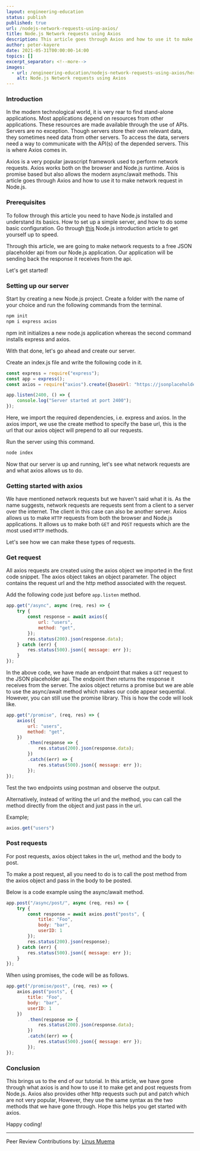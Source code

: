 ```yaml
---
layout: engineering-education
status: publish
published: true
url: /nodejs-network-requests-using-axios/
title: Node.js Network requests using Axios
description: This article goes through Axios and how to use it to make network request in Node.js. Axios is a very popular javascript framework used to perform network requests.
author: peter-kayere
date: 2021-05-31T00:00:00-14:00
topics: []
excerpt_separator: <!--more-->
images:
  - url: /engineering-education/nodejs-network-requests-using-axios/hero.jpg
    alt: Node.js Network requests using Axios
---
```


### Introduction

In the modern technological world, it is very rear to find stand-alone applications. Most applications depend on resources from other applications. These resources are made available through the use of APIs. Servers are no exception. Though servers store their own relevant data, they sometimes need data from other servers. To access the data, servers need a way to communicate with the API(s) of the depended servers. This is where Axios comes in.

Axios is a very popular javascript framework used to perform network requests. Axios works both on the browser and Node.js runtime. Axios is promise based but also allows the modern async/await methods. This article goes through Axios and how to use it to make network request in Node.js.

### Prerequisites

To follow through this article you need to have Node.js installed and understand its basics. How to set up a simple server, and how to do some basic configuration. Go through [this](/engineering-education/building-a-basic-api-with-nodejs/) Node.js introduction article to get yourself up to speed.

Through this article, we are going to make network requests to a free JSON placeholder api from our Node.js application. Our application will be sending back the response it receives from the api.

Let's get started!

### Setting up our server

Start by creating a new Node.js project. Create a folder with the name of your choice and run the following commands from the terminal.

```bash
npm init
npm i express axios
```

npm init initializes a new node.js application whereas the second command installs express and axios.

With that done, let's go ahead and create our server.

Create an index.js file and write the following code in it.

```Javascript
const express = require("express");
const app = express();
const axios = require("axios").create({baseUrl: "https://jsonplaceholder.typicode.com/"});

app.listen(2400, () => {
	console.log("Server started at port 2400");
});
```

Here, we import the required dependencies, i.e. express and axios. In the axios import, we use the create method to specify the base url, this is the url that our axios object will prepend to all our requests.

Run the server using this command.

```bash
node index
```

Now that our server is up and running, let's see what network requests are and what axios allows us to do.

### Getting started with axios

We have mentioned network requests but we haven't said what it is. As the name suggests, network requests are requests sent from a client to a server over the internet. The client in this case can also be another server. Axios allows us to make `HTTP` requests from both the browser and Node.js applications. It allows us to make both `GET` and `POST` requests which are the most used `HTTP` methods.

Let's see how we can make these types of requests.

### Get request

All axios requests are created using the axios object we imported in the first code snippet. The axios object takes an object parameter. The object contains the request url and the http method associated with the request.

Add the following code just before `app.listen` method.

```Javascript
app.get("/async", async (req, res) => {
	try {
		const response = await axios({
			url: "users",
			method: "get",
		});
		res.status(200).json(response.data);
	} catch (err) {
		res.status(500).json({ message: err });
	}
});
```

In the above code, we have made an endpoint that makes a `GET` request to the JSON placeholder api. The endpoint then returns the response it receives from the server. The axios object returns a promise but we are able to use the async/await method which makes our code appear sequential. However, you can still use the promise library. This is how the code will look like.

```Javascript
app.get("/promise", (req, res) => {
	axios({
		url: "users",
		method: "get",
	})
		.then(response => {
			res.status(200).json(response.data);
		})
		.catch((err) => {
			res.status(500).json({ message: err });
		});
});
```

Test the two endpoints using postman and observe the output.

Alternatively, instead of writing the url and the method, you can call the method directly from the object and just pass in the url.

Example;

```Javascript
axios.get("users")
```

### Post requests

For post requests, axios object takes in the url, method and the body to post.

To make a post request, all you need to do is to call the post method from the axios object and pass in the body to be posted.

Below is a code example using the async/await method.

```Javascript
app.post("/async/post/", async (req, res) => {
	try {
		const response = await axios.post("posts", {
			title: "Foo",
			body: "bar",
			userID: 1
		});
		res.status(200).json(response);
	} catch (err) {
		res.status(500).json({ message: err });
	}
});
```

When using promises, the code will be as follows.

```Javascript
app.get("/promise/post", (req, res) => {
	axios.post("posts", {
		title: "Foo",
		body: "bar",
		userID: 1
	})
		.then(response => {
			res.status(200).json(response.data);
		})
		.catch((err) => {
			res.status(500).json({ message: err });
		});
});
```

### Conclusion

This brings us to the end of our tutorial. In this article, we have gone through what axios is and how to use it to make get and post requests from Node.js. Axios also provides other http requests such put and patch which are not very popular, However, they use the same syntax as the two methods that we have gone through. Hope this helps you get started with axios.

Happy coding!

---

Peer Review Contributions by: [Linus Muema](/engineering-education/authors/linus-muema/)
